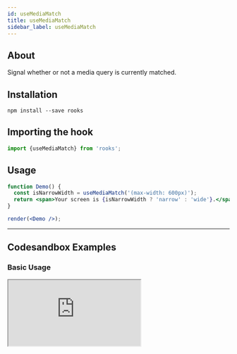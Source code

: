```yaml
---
id: useMediaMatch
title: useMediaMatch
sidebar_label: useMediaMatch
---
```



    

## About

Signal whether or not a media query is currently matched.

[//]: # "Main"

## Installation

    npm install --save rooks

## Importing the hook

```javascript
import {useMediaMatch} from 'rooks';
```

## Usage

```jsx
function Demo() {
  const isNarrowWidth = useMediaMatch('(max-width: 600px)');
  return <span>Your screen is {isNarrowWidth ? 'narrow' : 'wide'}.</span>;
}

render(<Demo />);
```


---

## Codesandbox Examples

### Basic Usage    

<iframe src="https://codesandbox.io/embed/usemediamatch-f616x?fontsize=14&hidenavigation=1&theme=dark"
   style={{
    width: "100%",
    height: 500,
    border: 0,
    borderRadius: 4,
    overflow: "hidden"
  }} 
title="useMediaMatch"
allow="accelerometer; ambient-light-sensor; camera; encrypted-media; geolocation; gyroscope; hid; microphone; midi; payment; usb; vr; xr-spatial-tracking"
sandbox="allow-forms allow-modals allow-popups allow-presentation allow-same-origin allow-scripts"
/>


## Join Bhargav's discord server
You can click on the floating discord icon at the bottom right of the screen and talk to us in our server.


